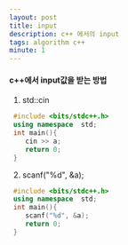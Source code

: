 ```yaml
---
layout: post
title: input
description: c++ 에서의 input
tags: algorithm c++
minute: 1
---
```


#### c++에서 input값을 받는 방법

1. std::cin

```c++
 #include <bits/stdc++.h>
 using namespace  std;
 int main(){
    cin >> a;
    return 0;
 }
```

2. scanf("%d", &a);  
```c++
 #include <bits/stdc++.h>
 using namespace  std;
 int main(){
    scanf("%d", &a);
    return 0;
 }
```